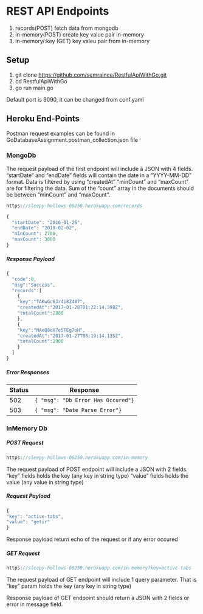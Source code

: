 # REST API Endpoints

1. records(POST) fetch data from mongodb
2. in-memory(POST) create key value pair in-memory
3. in-memory/:key (GET) key valeu pair from in-memory

## Setup

1. git clone https://github.com/semraince/RestfulApiWithGo.git
2. cd RestfulApiWithGo
3. go run main.go

Default port is 9090, it can be changed from conf.yaml

## Heroku End-Points

Postman request examples can be found in GoDatabaseAssignment.postman_collection.json file

### MongoDb

The request payload of the first endpoint will include a JSON with 4 fields.
“startDate” and “endDate” fields will contain the date in a “YYYY-MM-DD” format.
Data is filtered by using “createdAt”
“minCount” and “maxCount” are for filtering the data. Sum of the “count” array in
the documents should be between “minCount” and “maxCount”.

```jsx
https://sleepy-hollows-06250.herokuapp.com/records
```

```jsx
{
  "startDate": "2016-01-26",
  "endDate": "2018-02-02",
  "minCount": 2700,
  "maxCount": 3000
}
```

##### Response Payload

```jsx
{
  "code":0,
  "msg":"Success",
  "records":[
    {
    "key":"TAKwGc6Jr4i8Z487",
    "createdAt":"2017-01-28T01:22:14.398Z",
    "totalCount":2800
    },
    {
    "key":"NAeQ8eX7e5TEg7oH",
    "createdAt":"2017-01-27T08:19:14.135Z",
    "totalCount":2900
    }
  ]
}
```

##### Error Responses

| Status | Response                           |
| ------ | ---------------------------------- |
| 502    | `{ "msg": "Db Error Has Occured"}` |
| 503    | `{ "msg": "Date Parse Error"}`     |

### InMemory Db

##### POST Request

```jsx
https://sleepy-hollows-06250.herokuapp.com/in-memory
```

The request payload of POST endpoint will include a JSON with 2 fields.
“key” fields holds the key (any key in string type)
“value” fields holds the value (any value in string type)

##### Request Payload

```jsx
{
"key": "active-tabs",
"value": "getir"
}
```

Response payload return echo of the request or if any error occured

##### GET Request

```jsx
https://sleepy-hollows-06250.herokuapp.com/in-memory?key=active-tabs
```

The request payload of GET endpoint will include 1 query parameter. That is “key” param holds the key (any key in string type)

Response payload of GET endpoint should return a JSON with 2 fields or error in message field.
